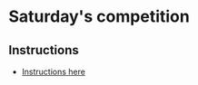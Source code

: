 
# Saturday's competition

## Instructions
* [Instructions here](https://docs.google.com/document/d/1H-ecvYKShougawmBDmXZw9qXvojVXJDDHPA9Sj2i9lk/edit?usp=sharing)
